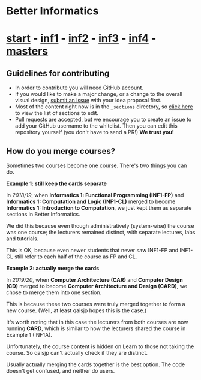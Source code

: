 # Better Informatics

# [start](https://github.com/compsoc-edinburgh/betterinformatics/tree/master/_sections/start) - [inf1](https://github.com/compsoc-edinburgh/betterinformatics/tree/master/_sections/inf1) - [inf2](https://github.com/compsoc-edinburgh/betterinformatics/tree/master/_sections/inf2) - [inf3](https://github.com/compsoc-edinburgh/betterinformatics/tree/master/_sections/inf3) - [inf4](https://github.com/compsoc-edinburgh/betterinformatics/tree/master/_sections/inf4) - [masters](https://github.com/compsoc-edinburgh/betterinformatics/tree/master/_sections/masters)

## Guidelines for contributing

- In order to contribute you will need GitHub account.
- If you would like to make a major change, or a change to the overall visual design, [submit an issue](https://github.com/compsoc-edinburgh/betterinformatics/issues/new) with your idea proposal first.
- Most of the content right now is in the `_sections` directory, so [click here](https://github.com/compsoc-edinburgh/betterinformatics/tree/master/_sections) to view the list of sections to edit.
- Pull requests are accepted, but we encourage you to create an issue to add your GitHub username to the whitelist. Then you can edit this repository yourself (you don't have to send a PR!) **We trust you!**

## How do you merge courses?

Sometimes two courses become one course. There's two things you can do.

**Example 1: still keep the cards separate**

In _2018/19_, when **Informatics 1: Functional Programming (INF1-FP)** and **Informatics 1: Computation and Logic (INF1-CL)** merged to become **Informatics 1: Introduction to Computation**, we just kept them as separate sections in Better Informatics.

We did this because even though administratively (system-wise) the course was one course; the lecturers remained distinct, with separate lectures, labs and tutorials.

This is OK, because even newer students that never saw INF1-FP and INF1-CL still refer to each half of the course as FP and CL.

**Example 2: actually merge the cards**

In _2019/20_, when **Computer Architecture (CAR)** and **Computer Design (CD)** merged to become **Computer Architecture and Design (CARD)**, we chose to merge them into one section.

This is because these two courses were truly merged together to form a new course. (Well, at least qaisjp hopes this is the case.)

It's worth noting that in this case the lecturers from both courses are now running **CARD**, which is similar to how the lecturers shared the course in Example 1 (INF1A).

Unfortunately, the course content is hidden on Learn to those not taking the course. So qaisjp can't actually check if they are distinct.

Usually actually merging the cards together is the best option. The code doesn't get confused, and neither do users.
